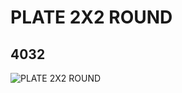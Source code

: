 # PLATE 2X2 ROUND
## 4032
![PLATE 2X2 ROUND](https://lc-www-live-s.legocdn.com/media/bricks/5/2/403201.jpg)